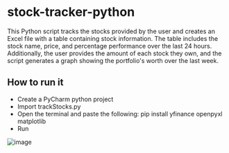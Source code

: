 # stock-tracker-python

This Python script tracks the stocks provided by the user and creates an Excel file with a table containing stock information.
The table includes the stock name, price, and percentage performance over the last 24 hours. Additionally, the user provides the
amount of each stock they own, and the script generates a graph showing the portfolio's worth over the last week.

## How to run it
- Create a PyCharm python project
- Import trackStocks.py
- Open the terminal and paste the following: pip install yfinance openpyxl matplotlib
- Run

![image](https://github.com/PanagiotisBogas/stock-tracker-python/assets/35870185/360a1b46-8724-41d1-8c08-7169696af8cc)
